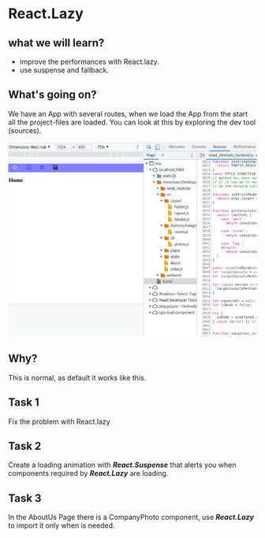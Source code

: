 # React.Lazy

## what we will learn?

- improve the performances with React.lazy.
- use suspense and fallback.

## What's going on?

We have an App with several routes, when we load the App from the start all the project-files are loaded.
You can look at this by exploring the dev tool (sources).

![loaded files](./src/assets/images/sources.png?raw=true "loaded files")

## Why?

This is normal, as default it works like this.

## Task 1

Fix the problem with React.lazy

## Task 2

Create a loading animation with **_React.Suspense_** that alerts you when components required by **_React.Lazy_** are loading.

## Task 3

In the AboutUs Page there is a CompanyPhoto component, use **_React.Lazy_** to import it only when is needed.
